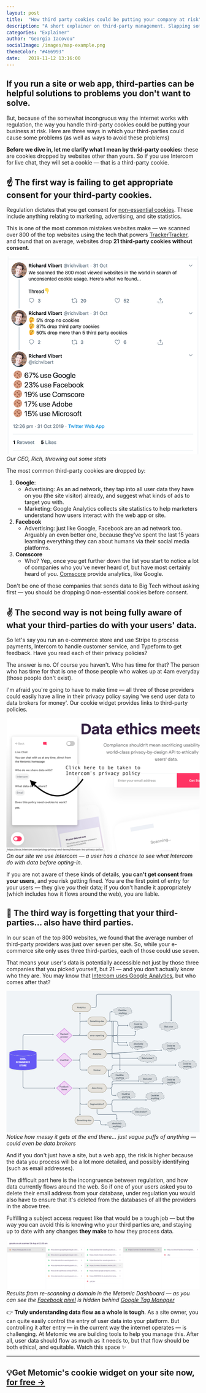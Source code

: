 ```yaml
---
layout: post
title:  "How third party cookies could be putting your company at risk"
description: "A short explainer on third-party management. Slapping some analytics on your site may seem harmless, but what are those platforms doing with the data afterwards?"
categories: "Explainer"
author: "Georgia Iacovou"
socialImage: /images/map-example.png
themeColor: "#466993"
date:   2019-11-12 13:16:00
---
```


## If you run a site or web app, third-parties can be helpful solutions to problems you don't want to solve.

But, because of the somewhat incongruous way the internet works with regulation, the way you handle third-party cookies could be putting your business at risk. Here are three ways in which your third-parties could cause some problems (as well as ways to avoid these problems)

**Before we dive in, let me clarify what I mean by thrid-party cookies:** these are cookies dropped by websites other than yours. So if you use Intercom for live chat, they will set a cookie — that is a third-party cookie.

## ☝️ The first way is failing to get appropriate consent for your third-party cookies.

Regulation dictates that you get consent for [non-essential cookies](https://blog.metomic.io/main/2019/08/14/essential-cookies.html). These include anything relating to marketing, advertising, and site statistics.

This is one of the most common mistakes websites make — we scanned over 800 of the top websites using the tech that powers [TrackerTracker](http://trackertracker.io), and found that on average, websites drop **21 third-party cookies without consent**. 

![screenshot of a tweet showing some stats about cookies](/images/cookie-stats.png)
*Our CEO, Rich, throwing out some stats*

The most common third-party cookies are dropped by:

1. **Google**:
    - Advertising: As an ad network, they tap into all user data they have on you (the site visitor) already, and suggest what kinds of ads to target you with.
    - Marketing: Google Analytics collects site statistics to help marketers understand how users interact with the web app or site.
2. **Facebook**
    - Advertising: just like Google, Facebook are an ad network too. Arguably an even better one, because they've spent the last 15 years learning everything they can about humans via their social media platforms.
3. **Comscore**
    - Who? Yep, once you get further down the list you start to notice a lot of companies who you've never heard of, but have most certainly heard of you. [Comscore](https://www.comscore.com/) provide analytics, like Google.

Don't be one of those companies that sends data to Big Tech without asking first — you should be dropping 0 non-essential cookies before consent.

## ✌️ The second way is not being fully aware of what your third-parties do with your users' data.

So let's say you run an e-commerce store and use Stripe to process payments, Intercom to handle customer service, and Typeform to get feedback. Have you read each of their privacy policies? 

The answer is no. Of course you haven't. Who has time for that? The person who has time for that is one of those people who wakes up at 4am everyday (those people don't exist). 

I'm afraid you're going to have to make time — all three of those providers could easily have a line in their privacy policy saying 'we send user data to data brokers for money'. Our cookie widget provides links to third-party policies.

![preview of Metomic's cookie widget](/images/consent-manager-example.png)
*On our site we use Intercom — a user has a chance to see what Intercom do with data before opting-in.*

If you are not aware of these kinds of details, **you can't get consent from your users**, and you risk getting fined. You are the first point of entry for your users — they give *you* their data; if you don't handle it appropriately (which includes how it flows around the web), you are liable. 

## 🤟 The third way is forgetting that your third-parties... also have third parties.

In our scan of the top 800 websites, we found that the average number of third-party providers was just over seven per site. So, while your e-commerce site only uses three third-parties, each of those could use seven. 

That means your user's data is potentially accessible not just by those three companies that you picked yourself, but 21 — and you don't actually know who they are. You may know that [Intercom uses Google Analytics](https://blog.metomic.io/main/2019/08/22/nested-cookies.html), but who comes after that?

![screenshot of a tweet showing some stats about cookies](/images/map-example.png)
*Notice how messy it gets at the end there... just vague puffs of anything — could even be data brokers*

And if you don't just have a site, but a web app, the risk is higher because the data you process will be a lot more detailed, and possibly identifying (such as email addresses). 

The difficult part here is the incongruence between regulation, and how data currently flows around the web. So if one of your users asked you to delete their email address from your database, under regulation you would also have to ensure that it's deleted from the databases of all the providers in the above tree.

Fulfilling a subject access request like that would be a tough job — but the way you can avoid this is knowing who your third parties are, and staying up to date with any changes **they make** to how they process data. 

![screenshot of Metomic dashboard](/images/nestedcookies.png)
*Results from re-scanning a domain in the Metomic Dashboard — as you can see the [Facebook pixel](https://blog.metomic.io/main/2019/04/05/the-most-devastating-pixel-on-the-internet.html) is hidden behind [Google Tag Manager](https://blog.metomic.io/main/2019/08/22/what-is-tag-manager.html)*

👉 **Truly understanding data flow as a whole is tough**. As a site owner, you can quite easily control the entry of user data into your platform. But controlling it after entry — in the current way the internet operates — is challenging. At Metomic we are building tools to help you manage this. After all, user data should flow as much as it needs to, but that flow should be both ethical, and equitable. Watch this space ✨

---

## 💡Get Metomic's cookie widget on your site now, [for free →](http://landing.metomic.io)